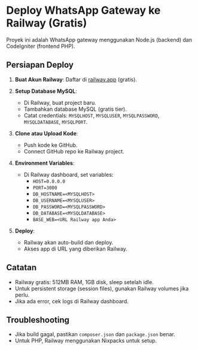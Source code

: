 # Deploy WhatsApp Gateway ke Railway (Gratis)

Proyek ini adalah WhatsApp gateway menggunakan Node.js (backend) dan CodeIgniter (frontend PHP).

## Persiapan Deploy

1. **Buat Akun Railway**: Daftar di [railway.app](https://railway.app) (gratis).

2. **Setup Database MySQL**:
   - Di Railway, buat project baru.
   - Tambahkan database MySQL (gratis tier).
   - Catat credentials: `MYSQLHOST`, `MYSQLUSER`, `MYSQLPASSWORD`, `MYSQLDATABASE`, `MYSQLPORT`.

3. **Clone atau Upload Kode**:
   - Push kode ke GitHub.
   - Connect GitHub repo ke Railway project.

4. **Environment Variables**:
   - Di Railway dashboard, set variables:
     - `HOST=0.0.0.0`
     - `PORT=3000`
     - `DB_HOSTNAME=<MYSQLHOST>`
     - `DB_USERNAME=<MYSQLUSER>`
     - `DB_PASSWORD=<MYSQLPASSWORD>`
     - `DB_DATABASE=<MYSQLDATABASE>`
     - `BASE_WEB=<URL Railway app Anda>`

5. **Deploy**:
   - Railway akan auto-build dan deploy.
   - Akses app di URL yang diberikan Railway.

## Catatan
- Railway gratis: 512MB RAM, 1GB disk, sleep setelah idle.
- Untuk persistent storage (session files), gunakan Railway volumes jika perlu.
- Jika ada error, cek logs di Railway dashboard.

## Troubleshooting
- Jika build gagal, pastikan `composer.json` dan `package.json` benar.
- Untuk PHP, Railway menggunakan Nixpacks untuk setup.

